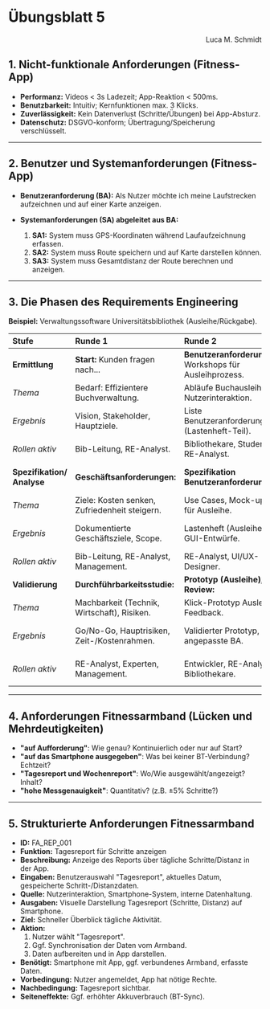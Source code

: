 # Übungsblatt 5

<div style="text-align: right">Luca M. Schmidt</div>

## 1. Nicht-funktionale Anforderungen (Fitness-App)

* **Performanz:** Videos < 3s Ladezeit; App-Reaktion < 500ms.
* **Benutzbarkeit:** Intuitiv; Kernfunktionen max. 3 Klicks.
* **Zuverlässigkeit:** Kein Datenverlust (Schritte/Übungen) bei App-Absturz.
* **Datenschutz:** DSGVO-konform; Übertragung/Speicherung verschlüsselt.

---

## 2. Benutzer und Systemanforderungen (Fitness-App)

* **Benutzeranforderung (BA):**
  Als Nutzer möchte ich meine Laufstrecken aufzeichnen und auf einer Karte anzeigen.

* **Systemanforderungen (SA) abgeleitet aus BA:**
    1. **SA1:** System muss GPS-Koordinaten während Laufaufzeichnung erfassen.
    2. **SA2:** System muss Route speichern und auf Karte darstellen können.
    3. **SA3:** System muss Gesamtdistanz der Route berechnen und anzeigen.

---

## 3. Die Phasen des Requirements Engineering

**Beispiel:** Verwaltungssoftware Universitätsbibliothek (Ausleihe/Rückgabe).

| Stufe                      | Runde 1                                       | Runde 2                                                  | Runde 3                                                           |
|:---------------------------|:----------------------------------------------|:---------------------------------------------------------|:------------------------------------------------------------------|
| **Ermittlung**             | **Start:** Kunden fragen nach...              | **Benutzeranforderungen:** Workshops für Ausleihprozess. | **Systemanforderungen:** Technische Details (DB, Schnittstellen). |
| *Thema*                    | Bedarf: Effizientere Buchverwaltung.          | Abläufe Buchausleihe, Nutzerinteraktion.                 | Datenmodelle, Performance, Sicherheit.                            |
| *Ergebnis*                 | Vision, Stakeholder, Hauptziele.              | Liste Benutzeranforderungen (Lastenheft-Teil).           | Liste Systemanforderungen (Pflichtenheft-Teil).                   |
| *Rollen aktiv*             | Bib-Leitung, RE-Analyst.                      | Bibliothekare, Studenten, RE-Analyst.                    | RE-Analyst, Architekt, Entwickler.                                |
| **Spezifikation/ Analyse** | **Geschäftsanforderungen:**                   | **Spezifikation Benutzeranforderungen:**                 | **Spezifikation & Modellierung Systemanforderungen:**             |
| *Thema*                    | Ziele: Kosten senken, Zufriedenheit steigern. | Use Cases, Mock-ups für Ausleihe.                        | Funktionsbeschreibungen, Datenfluss, Architektur.                 |
| *Ergebnis*                 | Dokumentierte Geschäftsziele, Scope.          | Lastenheft (Ausleihe), GUI-Entwürfe.                     | Pflichtenheft (Ausleihe & System), Architektur-Entwurf.           |
| *Rollen aktiv*             | Bib-Leitung, RE-Analyst, Management.          | RE-Analyst, UI/UX-Designer.                              | RE-Analyst, Architekt.                                            |
| **Validierung**            | **Durchführbarkeitsstudie:**                  | **Prototyp (Ausleihe), Review:**                         | **Review (Gesamtsystem), Test Prototyp/Inkrement:**               |
| *Thema*                    | Machbarkeit (Technik, Wirtschaft), Risiken.   | Klick-Prototyp Ausleihe, Feedback.                       | Überprüfung Modelle, Test Kernfunktionen.                         |
| *Ergebnis*                 | Go/No-Go, Hauptrisiken, Zeit-/Kostenrahmen.   | Validierter Prototyp, angepasste BA.                     | Validierte Spezifikation, abgenommenes Inkrement.                 |
| *Rollen aktiv*             | RE-Analyst, Experten, Management.             | Entwickler, RE-Analyst, Bibliothekare.                   | Tester, Entwickler, RE-Analyst, Bibliothekare, Architekt.         |

---

## 4. Anforderungen Fitnessarmband (Lücken und Mehrdeutigkeiten)

* **"auf Aufforderung"**: Wie genau? Kontinuierlich oder nur auf Start?
* **"auf das Smartphone ausgegeben"**: Was bei keiner BT-Verbindung? Echtzeit?
* **"Tagesreport und Wochenreport"**: Wo/Wie ausgewählt/angezeigt? Inhalt?
* **"hohe Messgenauigkeit"**: Quantitativ? (z.B. ±5% Schritte?)

---

## 5. Strukturierte Anforderungen Fitnessarmband

* **ID:** FA_REP_001
* **Funktion:** Tagesreport für Schritte anzeigen
* **Beschreibung:** Anzeige des Reports über tägliche Schritte/Distanz in der App.
* **Eingaben:** Benutzerauswahl "Tagesreport", aktuelles Datum, gespeicherte Schritt-/Distanzdaten.
* **Quelle:** Nutzerinteraktion, Smartphone-System, interne Datenhaltung.
* **Ausgaben:** Visuelle Darstellung Tagesreport (Schritte, Distanz) auf Smartphone.
* **Ziel:** Schneller Überblick tägliche Aktivität.
* **Aktion:**
    1. Nutzer wählt "Tagesreport".
    2. Ggf. Synchronisation der Daten vom Armband.
    3. Daten aufbereiten und in App darstellen.
* **Benötigt:** Smartphone mit App, ggf. verbundenes Armband, erfasste Daten.
* **Vorbedingung:** Nutzer angemeldet, App hat nötige Rechte.
* **Nachbedingung:** Tagesreport sichtbar.
* **Seiteneffekte:** Ggf. erhöhter Akkuverbrauch (BT-Sync).
